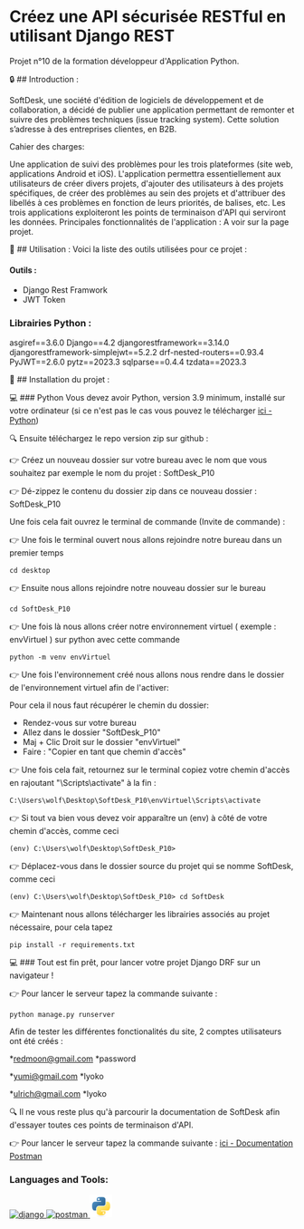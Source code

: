 # Créez une API sécurisée RESTful en utilisant Django REST


Projet n°10 de la formation développeur d'Application Python.

:lock: ## Introduction : 

SoftDesk, une société d'édition de logiciels de développement et de collaboration, a décidé de publier une application permettant de remonter et suivre des problèmes techniques (issue tracking system). Cette solution s’adresse à des entreprises clientes, en B2B. 

Cahier des charges:

Une application de suivi des problèmes pour les trois plateformes (site web, applications Android et iOS).
L'application permettra essentiellement aux utilisateurs de créer divers projets, d'ajouter des utilisateurs à des projets spécifiques, de créer des problèmes au sein des projets et d'attribuer des libellés à ces problèmes en fonction de leurs priorités, de balises, etc.
Les trois applications exploiteront les points de terminaison d'API qui serviront les données.
Principales fonctionnalités de l'application :
A voir sur la page projet.


:pushpin: ## Utilisation : Voici la liste des outils utilisées pour ce projet :

#### Outils : 

* Django Rest Framwork 
* JWT Token

### Librairies Python :

asgiref==3.6.0
Django==4.2
djangorestframework==3.14.0
djangorestframework-simplejwt==5.2.2
drf-nested-routers==0.93.4
PyJWT==2.6.0
pytz==2023.3
sqlparse==0.4.4
tzdata==2023.3


:pushpin: ## Installation du projet : 



:computer: ### Python
Vous devez avoir Python, version 3.9 minimum, installé sur votre ordinateur (si ce n'est pas le cas vous pouvez le télécharger [ici - Python](https://www.python.org/downloads/))


:mag: Ensuite téléchargez le repo version zip sur github  :


:point_right: Créez un nouveau dossier sur votre bureau avec le nom que vous souhaitez par exemple le nom du projet : SoftDesk_P10



:point_right: Dé-zippez le contenu du dossier zip dans ce nouveau dossier : SoftDesk_P10



Une fois cela fait ouvrez le terminal de commande (Invite de commande) :



:point_right: Une fois le terminal ouvert nous allons rejoindre notre bureau dans un premier temps
```
cd desktop
```
:point_right: Ensuite nous allons rejoindre notre nouveau dossier sur le bureau
```
cd SoftDesk_P10
```
:point_right: Une fois là nous allons créer notre environnement virtuel ( exemple : envVirtuel ) sur python avec cette commande
```
python -m venv envVirtuel
```
:point_right: Une fois l'environnement créé nous allons nous rendre dans le dossier de l'environnement virtuel afin de l'activer:


Pour cela il nous faut récupérer le chemin du dossier:


* Rendez-vous sur votre bureau
* Allez dans le dossier "SoftDesk_P10"
* Maj + Clic Droit sur le dossier "envVirtuel"
* Faire : "Copier en tant que chemin d'accès"



:point_right: Une fois cela fait, retournez sur le terminal copiez votre chemin d'accès en rajoutant "\Scripts\activate" à la fin :
```
C:\Users\wolf\Desktop\SoftDesk_P10\envVirtuel\Scripts\activate
```
:point_right: Si tout va bien vous devez voir apparaître un (env) à côté de votre chemin d'accès, comme ceci
```
(env) C:\Users\wolf\Desktop\SoftDesk_P10>
```
:point_right: Déplacez-vous dans le dossier source du projet qui se nomme SoftDesk, comme ceci
```
(env) C:\Users\wolf\Desktop\SoftDesk_P10> cd SoftDesk
```
:point_right: Maintenant nous allons télécharger les librairies associés au projet nécessaire, pour cela tapez
```
pip install -r requirements.txt
```


:computer: ### Tout est fin prêt, pour lancer votre projet Django  DRF sur un navigateur !



:point_right: Pour lancer le serveur tapez la commande suivante :
```
python manage.py runserver
``` 


Afin de tester les différentes fonctionalités du site, 2 comptes utilisateurs ont été créés : 

*redmoon@gmail.com
*password

*yumi@gmail.com
*lyoko

*ulrich@gmail.com
*lyoko


:mag: Il ne vous reste plus qu'à parcourir la documentation de SoftDesk afin d'essayer toutes ces points de terminaison d'API.


:point_right: Pour lancer le serveur tapez la commande suivante : [ici - Documentation Postman](https://documenter.getpostman.com/view/17892890/2s93m62hvQ)


<h3 align="left">Languages and Tools:</h3>
<p align="left"> <a href="https://www.djangoproject.com/" target="_blank" rel="noreferrer"> <img src="https://cdn.worldvectorlogo.com/logos/django.svg" alt="django" width="40" height="40"/> </a> <a href="https://postman.com" target="_blank" rel="noreferrer"> <img src="https://www.vectorlogo.zone/logos/getpostman/getpostman-icon.svg" alt="postman" width="40" height="40"/> </a> <a href="https://www.python.org" target="_blank" rel="noreferrer"> <img src="https://raw.githubusercontent.com/devicons/devicon/master/icons/python/python-original.svg" alt="python" width="40" height="40"/> </a> </p>





